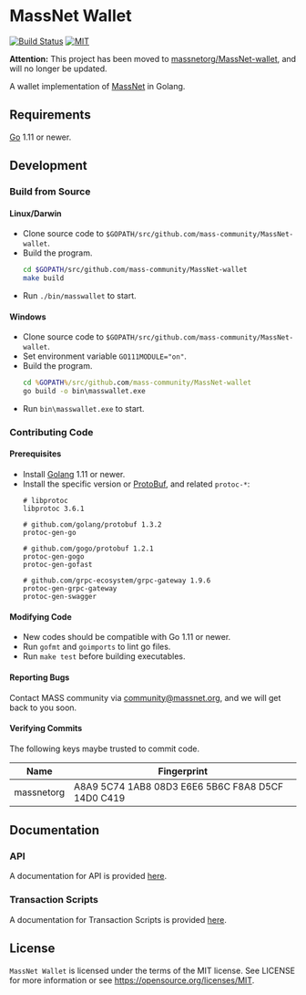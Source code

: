 # MassNet Wallet

[![Build Status](https://travis-ci.org/mass-community/MassNet-wallet.svg)](https://travis-ci.org/mass-community/MassNet-wallet) [![MIT](https://img.shields.io/badge/license-MIT-brightgreen.svg)](./LICENSE)

**Attention:** This project has been moved to [massnetorg/MassNet-wallet](https://github.com/massnetorg/MassNet-wallet), and will no longer be updated.

A wallet implementation of [MassNet](http://www.massnet.org/) in Golang.

## Requirements

  [Go](http://golang.org) 1.11 or newer.

## Development

### Build from Source

#### Linux/Darwin

- Clone source code to `$GOPATH/src/github.com/mass-community/MassNet-wallet`.
- Build the program.
  ```bash
  cd $GOPATH/src/github.com/mass-community/MassNet-wallet
  make build
  ```
- Run `./bin/masswallet` to start.

#### Windows

- Clone source code to `$GOPATH/src/github.com/mass-community/MassNet-wallet`.
- Set environment variable `GO111MODULE="on"`.
- Build the program.
  ```bat
  cd %GOPATH%/src/github.com/mass-community/MassNet-wallet
  go build -o bin\masswallet.exe
  ```
- Run `bin\masswallet.exe` to start.

### Contributing Code

#### Prerequisites

- Install [Golang](http://golang.org) 1.11 or newer.
- Install the specific version or [ProtoBuf](https://developers.google.com/protocol-buffers), and related `protoc-*`:
  ```
  # libprotoc
  libprotoc 3.6.1
  
  # github.com/golang/protobuf 1.3.2
  protoc-gen-go
  
  # github.com/gogo/protobuf 1.2.1
  protoc-gen-gogo
  protoc-gen-gofast
  
  # github.com/grpc-ecosystem/grpc-gateway 1.9.6
  protoc-gen-grpc-gateway
  protoc-gen-swagger
  ```

#### Modifying Code

- New codes should be compatible with Go 1.11 or newer.
- Run `gofmt` and `goimports` to lint go files.
- Run `make test` before building executables.

#### Reporting Bugs

Contact MASS community via community@massnet.org, and we will get back to you soon.

#### Verifying Commits

The following keys maybe trusted to commit code.

| Name | Fingerprint |
|------|-------------|
| massnetorg | A8A9 5C74 1AB8 08D3 E6E6  5B6C F8A8 D5CF 14D0 C419 |

## Documentation

### API

A documentation for API is provided [here](docs/API_en.md).

### Transaction Scripts

A documentation for Transaction Scripts is provided [here](docs/script_en.md).

## License

`MassNet Wallet` is licensed under the terms of the MIT license. See LICENSE for more information or see https://opensource.org/licenses/MIT.
